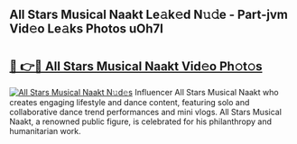 ## All Stars Musical Naakt Le𝚊k𝚎d N𝚞𝚍e - Part-jvm Vid𝚎o Le𝚊ks Photos uOh7I

# <h2><a href="http://fb1qvrr.evod.top/?m=All+Stars+Musical+Naakt">🔗 👉🔴 All Stars Musical Naakt Vid𝚎o Ph𝚘t𝚘s</a></h2>

[![All Stars Musical Naakt N𝚞d𝚎s](https://i.imgur.com/8V9OHl7.gif)](http://fb1qvrr.evod.top/?m=All+Stars+Musical+Naakt)
Influencer All Stars Musical Naakt who creates engaging lifestyle and dance content, featuring solo and collaborative dance trend performances and mini vlogs. All Stars Musical Naakt, a renowned public figure, is celebrated for his philanthropy and humanitarian work. 
